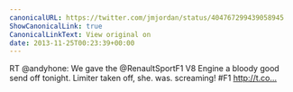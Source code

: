 ```yaml
---
canonicalURL: https://twitter.com/jmjordan/status/404767299439058945
ShowCanonicalLink: true
CanonicalLinkText: View original on
date: 2013-11-25T00:23:39+00:00
---
```

RT @andyhone: We gave the @RenaultSportF1 V8 Engine a bloody good send off tonight. Limiter taken off, she. was. screaming! #F1 http://t.co…